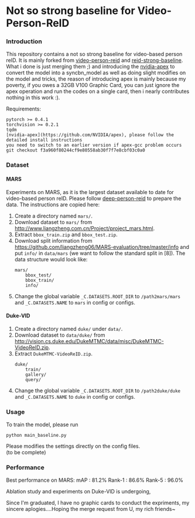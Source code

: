 # Not so strong baseline for Video-Person-ReID


### Introduction
This repository contains a not so strong baseline for video-based person reID. It is mainly forked from [video-person-reid](https://github.com/jiyanggao/Video-Person-ReID) and [reid-strong-baseline](https://github.com/michuanhaohao/reid-strong-baseline). What i done is just merging them ;) and introducing the [nvidia-apex](https://github.com/NVIDIA/apex) to convert the model into a syncbn_model as well as doing slight modifies on the model and tricks, the reason of introducing apex is mainly because my poverty, if you owes a 32GB V100 Graphic Card, you can just ignore the apex operation and run the codes on a single card, then i nearly contributes nothing in this work :).

Requirements:
```
pytorch >= 0.4.1
torchvision >= 0.2.1
tqdm
[nvidia-apex](https://github.com/NVIDIA/apex), please follow the detailed install instructions 
you need to switch to an earlier version if apex-gcc problem occurs
git checkout f3a960f80244cf9e80558ab30f7f7e8cbf03c0a0
```


### Dataset
#### MARS
Experiments on MARS, as it is the largest dataset available to date for video-based person reID. Please follow [deep-person-reid](https://github.com/KaiyangZhou/deep-person-reid) to prepare the data. The instructions are copied here: 

1. Create a directory named `mars/`.
2. Download dataset to `mars/` from http://www.liangzheng.com.cn/Project/project_mars.html.
3. Extract `bbox_train.zip` and `bbox_test.zip`.
4. Download split information from https://github.com/liangzheng06/MARS-evaluation/tree/master/info and put `info/` in `data/mars` (we want to follow the standard split in [8]). The data structure would look like:
    ```
    mars/
        bbox_test/
        bbox_train/
        info/
    ```
5. Change the global variable `_C.DATASETS.ROOT_DIR` to `/path2mars/mars` and `_C.DATASETS.NAME` to `mars` in config or configs.

#### Duke-VID
1. Create a directory named `duke/` under `data/`.
2. Download dataset to `data/duke/` from http://vision.cs.duke.edu/DukeMTMC/data/misc/DukeMTMC-VideoReID.zip.
3. Extract `DukeMTMC-VideoReID.zip`.
    ```
    duke/
        train/
        gallery/
        query/
    ```
4. Change the global variable `_C.DATASETS.ROOT_DIR` to `/path2duke/duke` and `_C.DATASETS.NAME` to `duke` in config or configs.

### Usage
To train the model, please run

    python main_baseline.py
 
Please modifies the settings directly on the config files.   
(to be complete)

### Performance
Best performance on MARS:
mAP : 81.2%
Rank-1 : 86.6%
Rank-5 : 96.0%

Ablation study and experiments on Duke-VID is undergoing, 

Since I'm graduated, I have no graphic cards to conduct the expriments, my sincere aplogies....Hoping the merge request from U, my rich friends~ 
